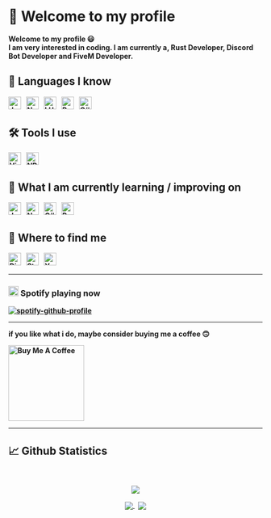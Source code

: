 # 👋 Welcome to my profile

<b> Welcome to my profile 😃 <br> I am very interested in coding. I am currently a, Rust Developer, Discord Bot Developer and FiveM Developer. 

[Wuuuuuuuuuut]: https://github.com/Wuuuuuuuuuut

## 📙 Languages I know
[<img src="https://img.shields.io/badge/JavaScript-282C34?logo=javascript&logoColor=F7DF1E" alt="JavaScript logo" title="JavaScript" height="25" />][Wuuuuuuuuuut]
&nbsp;
[<img src="https://img.shields.io/badge/Node.js-282C34?logo=node.js&logoColor=339933" alt="Node.js logo" title="Node.js" height="25" />][Wuuuuuuuuuut]
&nbsp;
[<img src="https://img.shields.io/badge/LUA-282C34?logo=LUA&logoColor=000080" alt="LUA logo" title="LUA" height="25" />][Wuuuuuuuuuut]
&nbsp;
[<img src="https://img.shields.io/badge/Python-282C34?logo=python&logoColor=ffd040" alt="Python logo" title="Python" height="25" />][Wuuuuuuuuuut]
&nbsp;
[<img src="https://img.shields.io/badge/CSharp-282C34?logo=Csharp&logoColor=1e9e25" alt="C# logo" title="C#" height="25" />][Wuuuuuuuuuut]
  
## 🛠 Tools I use
[<img src="https://img.shields.io/badge/VS%20Code-282C34?logo=visual-studio-code&logoColor=007ACC" alt="Visual Studio Code logo" title="Visual Studio Code" height="25" />][Wuuuuuuuuuut]
&nbsp;
[<img src="https://img.shields.io/badge/NPM-282C34?logo=npm" alt="NPM" title="NPM" height="25" />][Wuuuuuuuuuut]
  
## 📖 What I am currently learning / improving on
[<img src="https://img.shields.io/badge/JavaScript-282C34?logo=javascript&logoColor=F7DF1E" alt="JavaScript logo" title="JavaScript" height="25" />][Wuuuuuuuuuut]
&nbsp;
[<img src="https://img.shields.io/badge/Node.js-282C34?logo=node.js&logoColor=339933" alt="Node.js logo" title="Node.js" height="25" />][Wuuuuuuuuuut]
&nbsp;
[<img src="https://img.shields.io/badge/CSharp-282C34?logo=Csharp&logoColor=1e9e25" alt="C# logo" title="C#" height="25" />][Wuuuuuuuuuut]
&nbsp;
[<img src="https://img.shields.io/badge/Python-282C34?logo=python&logoColor=ffd040" alt="Python logo" title="Python" height="25" />][Wuuuuuuuuuut]
  
## 🔎 Where to find me

[Discord]: https://discord.com/users/422042586610663425

[Steam]: https://steamcommunity.com/profiles/76561198432052738

[Youtube]: https://www.youtube.com/channel/UCKdkeHXkFtxNZuzX9eqHdTg

[<img src="https://img.shields.io/badge/Discord-282C34?logo=Discord&logoColor=5865f2" alt="Discord logo" title="LUA" height="25" />][Discord]
&nbsp;
[<img src="https://img.shields.io/badge/Steam-282C34?logo=Steam&logoColor=000000" alt="Steam logo" title="HTML5" height="25" />][Steam]
&nbsp;
[<img src="https://img.shields.io/badge/Youtube-282C34?logo=Youtube&logoColor=ff0000" alt="Youtube logo" title="CSS3" height="25" />][Youtube]

---  
### <img alt="Spotify" src="https://upload.wikimedia.org/wikipedia/commons/thumb/1/19/Spotify_logo_without_text.svg/2048px-Spotify_logo_without_text.svg.png" width="20" height="20"/> Spotify playing now
[![spotify-github-profile](https://spotify-github-profile.vercel.app/api/view?uid=21mbioes2o6lve2utimd4hpka&cover_image=true&theme=default&show_offline=false&background_color=121212&interchange=false)](https://spotify-github-profile.vercel.app/api/view?uid=21mbioes2o6lve2utimd4hpka&cover_image=true&theme=default&show_offline=false&background_color=121212&interchange=false)
  
---  
  
if you like what i do, maybe consider buying me a coffee 🙃

<a href="https://www.buymeacoffee.com/WuttyJ" target="_blank"><img src="https://cdn.buymeacoffee.com/buttons/v2/default-red.png" alt="Buy Me A Coffee" width="150" ></a>  
 
  
---
  
## 📈 Github Statistics
<br/>
   <p align="center">
     <img alig src="https://github-profile-trophy.vercel.app/?username=Wuuuuuuuuuut&column=7&theme=onedark&column=3&margin-w=15&margin-h=15"/>
  </p>
  <div align="center"> 
     <a href="">
      <img align="center" src="https://github-readme-stats-sigma-five.vercel.app/api?username=Wuuuuuuuuuut&show_icons=true&include_all_commits=true&count_private=true&theme=react&line_height=40" />
    </a>
    &nbsp;
    <a href="">
      <img align="center" src="https://github-readme-stats.vercel.app/api/top-langs/?username=Wuuuuuuuuuut&theme=react&line_height=40&hide=css"/>
    </a>
</div
